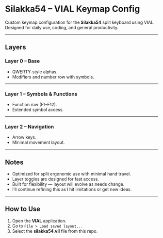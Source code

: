# Silakka54 – VIAL Keymap Config


Custom keymap configuration for the **Silakka54** split keyboard using VIAL.  
Designed for daily use, coding, and general productivity.

---

## Layers

### Layer 0 – Base
- QWERTY-style alphas.
- Modifiers and number row with symbols.

---

### Layer 1 – Symbols & Functions
- Function row (F1–F12).
- Extended symbol access.

---

### Layer 2 – Navigation
- Arrow keys.
- Minimal movement layout.

---

## Notes

- Optimized for split ergonomic use with minimal hand travel.
- Layer toggles are designed for fast access.
- Built for flexibility — layout will evolve as needs change.
- I’ll continue refining this as I hit limitations or get new ideas.

---

## How to Use

1. Open the **VIAL** application.
2. Go to `File > Load saved layout...`
3. Select the **silakka54.vil** file from this repo.